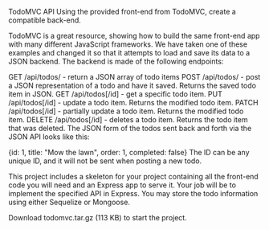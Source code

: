 TodoMVC API
Using the provided front-end from TodoMVC, create a compatible back-end.

TodoMVC is a great resource, showing how to build the same front-end app with many different JavaScript frameworks. We have taken one of these examples and changed it so that it attempts to load and save its data to a JSON backend. The backend is made of the following endpoints:

GET /api/todos/ - return a JSON array of todo items
POST /api/todos/ - post a JSON representation of a todo and have it saved. Returns the saved todo item in JSON.
GET /api/todos[/id] - get a specific todo item.
PUT /api/todos[/id] - update a todo item. Returns the modified todo item.
PATCH /api/todos[/id] - partially update a todo item. Returns the modified todo item.
DELETE /api/todos[/id] - deletes a todo item. Returns the todo item that was deleted.
The JSON form of the todos sent back and forth via the JSON API looks like this:

{id: 1, title: "Mow the lawn", order: 1, completed: false}
The ID can be any unique ID, and it will not be sent when posting a new todo.

This project includes a skeleton for your project containing all the front-end code you will need and an Express app to serve it. Your job will be to implement the specified API in Express. You may store the todo information using either Sequelize or Mongoose.

Download todomvc.tar.gz (113 KB) to start the project.
